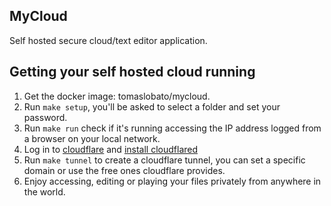 ## MyCloud
Self hosted secure cloud/text editor application.

## Getting your self hosted cloud running
1. Get the docker image: tomaslobato/mycloud.
2. Run `make setup`, you'll be asked to select a folder and set your password.
3. Run `make run` check if it's running accessing the IP address logged from a browser on your local network.
4. Log in to [cloudflare]("https://cloudflare.com") and [install cloudflared](https://developers.cloudflare.com/cloudflare-one/connections/connect-networks/get-started/)
5. Run `make tunnel` to create a cloudflare tunnel, you can set a specific domain or use the free ones cloudflare provides.
6. Enjoy accessing, editing or playing your files privately from anywhere in the world.